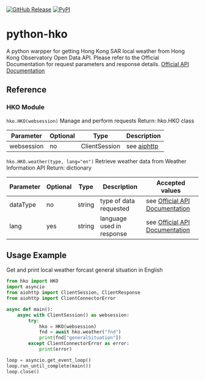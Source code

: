 [![GitHub Release][releases-shield]][releases]
[![PyPI][pypi-releases-shield]][pypi-releases]

# python-hko
A python warpper for getting Hong Kong SAR local weather from Hong Kong Observatory Open Data API.
Please refer to the Official Documentation for request parameters and response details.
[Official API Documentation][hko-documentation]

## Reference
### HKO Module
`hko.HKO(websession)`
Manage and perform requests
Return: hko.HKO class

Parameter | Optional | Type | Description
--- | --- | --- | ---
websession | no | ClientSession | see [aiphttp](https://docs.aiohttp.org/en/stable/client_reference.html)

`hko.HKO.weather(type, lang="en")`
Retrieve weather data from Weather Information API
Return: dictionary

Parameter | Optional | Type | Description | Accepted values
--- | --- | --- | --- | ---
dataType | no | string | type of data requested | see [Official API Documentation][hko-documentation]
lang | yes | string| language used in response | see [Official API Documentation][hko-documentation]

## Usage Example
Get and print local weather forcast general situation in English
```python
from hko import HKO
import asyncio
from aiohttp import ClientSession, ClientResponse
from aiohttp import ClientConnectorError

async def main():
    async with ClientSession() as websession:
        try:
            hko = HKO(websession)
            fnd = await hko.weather("fnd")
            print(fnd["generalSituation"])
        except ClientConnectorError as error:
            print(error)

loop = asyncio.get_event_loop()
loop.run_until_complete(main())
loop.close()
```





[hko-documentation]: https://www.hko.gov.hk/en/weatherAPI/doc/files/HKO_Open_Data_API_Documentation.pdf
[releases]: https://github.com/MisterCommand/python-hko
[releases-shield]: https://img.shields.io/github/release/MisterCommand/python-hko.svg?style=popout
[pypi-releases]: https://pypi.org/project/hko/
[pypi-releases-shield]: https://img.shields.io/pypi/v/hko